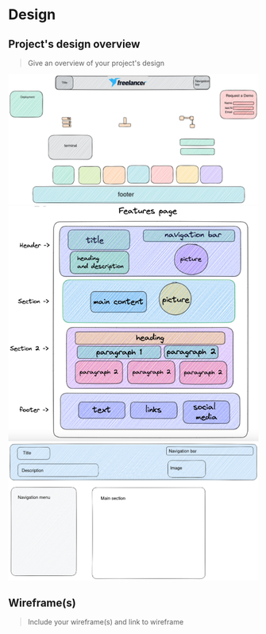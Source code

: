 # Design

## Project's design overview

> Give an overview of your project's design

<!-- give an overview of your project's design -->
<!-- describe the reasoning behind your group's design and wireframe -->
<!-- include other centralized decisions like fonts, palates, ... -->

![main](/public/design2.png) ![feature](../public/design1.png)
![docs](../public/design3.png)

## Wireframe(s)

> Include your wireframe(s) and link to wireframe

<!-- provide a link to your wireframe documenting on Figma, or wherever it is -->
